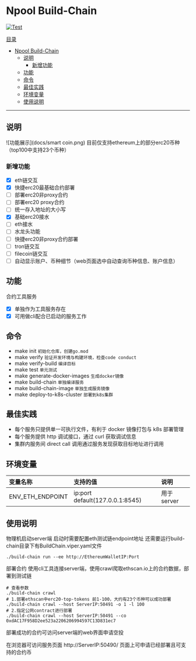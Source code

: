 # Npool Build-Chain

[![Test](https://github.com/NpoolPlatform/build-chain/actions/workflows/main.yml/badge.svg?branch=master)](https://github.com/NpoolPlatform/build-chain/actions/workflows/main.yml)

[目录](#目录)

- [Npool Build-Chain](#npool-build-chain)
  - [说明](#说明)
    - [新增功能](#新增功能)
  - [功能](#功能)
  - [命令](#命令)
  - [最佳实践](#最佳实践)
  - [环境变量](#环境变量)
  - [使用说明](#使用说明)

-----------


## 说明
![功能展示](docs/smart coin.png)
目前仅支持ethereum上的部分erc20币种（top100中支持23个币种）

### 新增功能
- [x] eth链交互
- [x] 快捷erc20最基础合约部署
- [ ] 部署erc20非proxy合约
- [ ] 部署erc20 proxy合约
- [ ] 统一存入地址的大小写
- [x] 基础erc20接水
- [ ] eth接水
- [ ] 水龙头功能
- [ ] 快捷erc20非proxy合约部署
- [ ] tron链交互
- [ ] filecoin链交互
- [ ] 自动显示账户、币种细节（web页面选中自动查询币种信息、账户信息）

## 功能
合约工具服务

- [x] 单独作为工具服务存在
- [x] 可用做cli配合已启动的服务工作

## 命令

- make init ```初始化仓库，创建go.mod```
- make verify ```验证开发环境与构建环境，检查code conduct```
- make verify-build ```编译目标```
- make test ```单元测试```
- make generate-docker-images ```生成docker镜像```
- make build-chain ```单独编译服务```
- make build-chain-image ```单独生成服务镜像```
- make deploy-to-k8s-cluster ```部署到k8s集群```

## 最佳实践

- 每个服务只提供单一可执行文件，有利于 docker 镜像打包与 k8s 部署管理
- 每个服务提供 http 调试接口，通过 curl 获取调试信息
- 集群内服务间 direct call 调用通过服务发现获取目标地址进行调用

## 环境变量

| 变量名称         | 支持的值                        | 说明       |
|:-----------------|:--------------------------------|:---------|
| ENV_ETH_ENDPOINT | ip:port default(127.0.0.1:8545) | 用于server |

## 使用说明
物理机启动server端
启动时需要配置eth测试链endpoint地址
还需要运行build-chain目录下有BuildChain.viper.yaml文件
```Shell
./build-chain run --ee http://EthereumWalletIP:Port
```

部署合约
使用cli工具连接server端，使用crawl爬取ethscan.io上的合约数据，部署到测试链
```Shell
# 查看参数
./build-chain crawl 
# 1.部署ethscan中erc20-top-tokens 前1-100，大约有23个币种可以成功部署
./build-chain crawl --host ServerIP:50491 -o 1 -l 100
# 2.指定公网contract进行部署
./build-chain crawl --host ServerIP:50491 --co 0xdAC17F958D2ee523a2206206994597C13D831ec7
```
部署成功的合约可访问server端的web界面申请空投

在浏览器可访问服务页面
http://ServerIP:50490/
页面上可申请已经部署且可支持的合约币